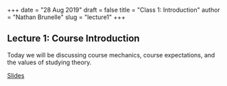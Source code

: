+++
date = "28 Aug 2019"
draft = false
title = "Class 1: Introduction"
author = "Nathan Brunelle"
slug = "lecture1"
+++


## Lecture 1: Course Introduction

Today we will be discussing course mechanics, course expectations, and the values of studying theory.

[Slides](https://www.dropbox.com/s/iygr1h06rkl8gco/welcome.pptx?dl=0)  
